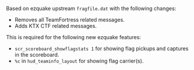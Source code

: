 Based on ezquake upstream `fragfile.dat` with the following changes:

* Removes all TeamFortress related messages.
* Adds KTX CTF related messages.

This is required for the following new ezquake features:

* `scr_scoreboard_showflagstats 1` for showing flag pickups and captures in the scoreboard.
* `%c` in `hud_teaminfo_layout` for showing flag carrier(s).

